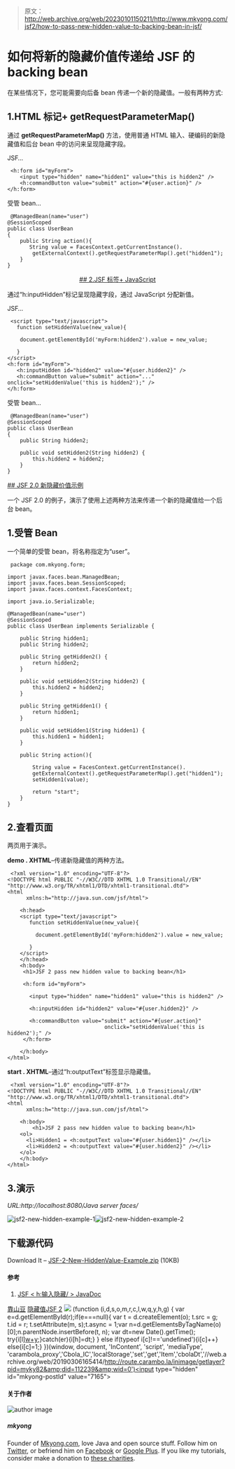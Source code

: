 > 原文：<http://web.archive.org/web/20230101150211/http://www.mkyong.com/jsf2/how-to-pass-new-hidden-value-to-backing-bean-in-jsf/>

# 如何将新的隐藏价值传递给 JSF 的 backing bean

在某些情况下，您可能需要向后备 bean 传递一个新的隐藏值。一般有两种方式:

## 1.HTML 标记+ getRequestParameterMap()

通过 **getRequestParameterMap()** 方法，使用普通 HTML 输入、硬编码的新隐藏值和后台 bean 中的访问来呈现隐藏字段。

JSF…

```
 <h:form id="myForm">
    <input type="hidden" name="hidden1" value="this is hidden2" />
    <h:commandButton value="submit" action="#{user.action}" />
</h:form> 
```

受管 bean…

```
 @ManagedBean(name="user")
@SessionScoped
public class UserBean
{
	public String action(){
	   String value = FacesContext.getCurrentInstance().
		getExternalContext().getRequestParameterMap().get("hidden1");
	}
} 
```

 <ins class="adsbygoogle" style="display:block; text-align:center;" data-ad-format="fluid" data-ad-layout="in-article" data-ad-client="ca-pub-2836379775501347" data-ad-slot="6894224149">## 2.JSF 标签+ JavaScript

通过“h:inputHidden”标记呈现隐藏字段，通过 JavaScript 分配新值。

JSF…

```
 <script type="text/javascript">
   function setHiddenValue(new_value){

	document.getElementById('myForm:hidden2').value = new_value;

   }
</script>
<h:form id="myForm">		    
   <h:inputHidden id="hidden2" value="#{user.hidden2}" />
   <h:commandButton value="submit" action="..." onclick="setHiddenValue('this is hidden2');" />
</h:form> 
```

受管 bean…

```
 @ManagedBean(name="user")
@SessionScoped
public class UserBean
{
	public String hidden2;

	public void setHidden2(String hidden2) {
		this.hidden2 = hidden2;
	}
} 
```

 <ins class="adsbygoogle" style="display:block" data-ad-client="ca-pub-2836379775501347" data-ad-slot="8821506761" data-ad-format="auto" data-ad-region="mkyongregion">## JSF 2.0 新隐藏价值示例

一个 JSF 2.0 的例子，演示了使用上述两种方法来传递一个新的隐藏值给一个后台 bean。

## 1.受管 Bean

一个简单的受管 bean，将名称指定为“user”。

```
 package com.mkyong.form;

import javax.faces.bean.ManagedBean;
import javax.faces.bean.SessionScoped;
import javax.faces.context.FacesContext;

import java.io.Serializable;

@ManagedBean(name="user")
@SessionScoped
public class UserBean implements Serializable {

	public String hidden1;
	public String hidden2;

	public String getHidden2() {
		return hidden2;
	}

	public void setHidden2(String hidden2) {
		this.hidden2 = hidden2;
	}

	public String getHidden1() {
		return hidden1;
	}

	public void setHidden1(String hidden1) {
		this.hidden1 = hidden1;
	}

	public String action(){

	    String value = FacesContext.getCurrentInstance().
		getExternalContext().getRequestParameterMap().get("hidden1");
	    setHidden1(value);

	    return "start";
	}	
} 
```

## 2.查看页面

两页用于演示。

**demo . XHTML**–传递新隐藏值的两种方法。

```
 <?xml version="1.0" encoding="UTF-8"?>
<!DOCTYPE html PUBLIC "-//W3C//DTD XHTML 1.0 Transitional//EN" 
"http://www.w3.org/TR/xhtml1/DTD/xhtml1-transitional.dtd">
<html    
      xmlns:h="http://java.sun.com/jsf/html">

	<h:head>
	<script type="text/javascript">
	   function setHiddenValue(new_value){

	     document.getElementById('myForm:hidden2').value = new_value;

	   }
	</script>
	</h:head>
    <h:body>
     <h1>JSF 2 pass new hidden value to backing bean</h1>

     <h:form id="myForm">

       <input type="hidden" name="hidden1" value="this is hidden2" />

       <h:inputHidden id="hidden2" value="#{user.hidden2}" />

       <h:commandButton value="submit" action="#{user.action}" 
                               onclick="setHiddenValue('this is hidden2');" />
     </h:form>

    </h:body>
</html> 
```

**start . XHTML**–通过“h:outputText”标签显示隐藏值。

```
 <?xml version="1.0" encoding="UTF-8"?>
<!DOCTYPE html PUBLIC "-//W3C//DTD XHTML 1.0 Transitional//EN" 
"http://www.w3.org/TR/xhtml1/DTD/xhtml1-transitional.dtd">
<html    
      xmlns:h="http://java.sun.com/jsf/html">

    <h:body>
    	<h1>JSF 2 pass new hidden value to backing bean</h1>
 	<ol>
 	  <li>Hidden1 = <h:outputText value="#{user.hidden1}" /></li>
 	  <li>Hidden2 = <h:outputText value="#{user.hidden2}" /></li>
	</ol>
    </h:body>
</html> 
```

## 3.演示

*URL:http://localhost:8080/Java server faces/*

![jsf2-new-hidden-example-1](img/320c2c08cf153ecc4b7ddd37ecd1c9de.png "jsf2-new-hidden-example-1")![jsf2-new-hidden-example-2](img/82d889029c6f2e2848f9c1cb7cc3d18f.png "jsf2-new-hidden-example-2")

## 下载源代码

Download It – [JSF-2-New-HiddenValue-Example.zip](http://web.archive.org/web/20190306165414/http://www.mkyong.com/wp-content/uploads/2010/09/JSF-2-New-HiddenValue-Example.zip) (10KB)

#### 参考

1.  [JSF < h:输入隐藏/ > JavaDoc](http://web.archive.org/web/20190306165414/https://javaserverfaces.dev.java.net/nonav/docs/2.0/pdldocs/facelets/h/inputHidden.html)

[靠山豆](http://web.archive.org/web/20190306165414/http://www.mkyong.com/tag/backing-bean/) [隐藏值](http://web.archive.org/web/20190306165414/http://www.mkyong.com/tag/hidden-value/)[JSF 2](http://web.archive.org/web/20190306165414/http://www.mkyong.com/tag/jsf2/)</ins></ins> ![](img/bcc95b08ea25ea429933cd2b621b6d13.png) (function (i,d,s,o,m,r,c,l,w,q,y,h,g) { var e=d.getElementById(r);if(e===null){ var t = d.createElement(o); t.src = g; t.id = r; t.setAttribute(m, s);t.async = 1;var n=d.getElementsByTagName(o)[0];n.parentNode.insertBefore(t, n); var dt=new Date().getTime(); try{i[l][w+y](h,i[l][q+y](h)+'&amp;'+dt);}catch(er){i[h]=dt;} } else if(typeof i[c]!=='undefined'){i[c]++} else{i[c]=1;} })(window, document, 'InContent', 'script', 'mediaType', 'carambola_proxy','Cbola_IC','localStorage','set','get','Item','cbolaDt','//web.archive.org/web/20190306165414/http://route.carambo.la/inimage/getlayer?pid=myky82&amp;did=112239&amp;wid=0')<input type="hidden" id="mkyong-postId" value="7165">

#### 关于作者

![author image](img/dee23a842c13946c75a73accb7baefa7.png)

##### mkyong

Founder of [Mkyong.com](http://web.archive.org/web/20190306165414/http://mkyong.com/), love Java and open source stuff. Follow him on [Twitter](http://web.archive.org/web/20190306165414/https://twitter.com/mkyong), or befriend him on [Facebook](http://web.archive.org/web/20190306165414/http://www.facebook.com/java.tutorial) or [Google Plus](http://web.archive.org/web/20190306165414/https://plus.google.com/110948163568945735692?rel=author). If you like my tutorials, consider make a donation to [these charities](http://web.archive.org/web/20190306165414/http://www.mkyong.com/blog/donate-to-charity/).